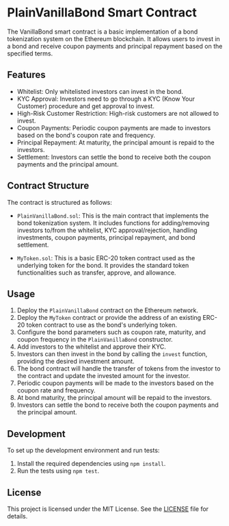 # PlainVanillaBond Smart Contract

The VanillaBond smart contract is a basic implementation of a bond tokenization system on the Ethereum blockchain. It allows users to invest in a bond and receive coupon payments and principal repayment based on the specified terms.

## Features

- Whitelist: Only whitelisted investors can invest in the bond.
- KYC Approval: Investors need to go through a KYC (Know Your Customer) procedure and get approval to invest.
- High-Risk Customer Restriction: High-risk customers are not allowed to invest.
- Coupon Payments: Periodic coupon payments are made to investors based on the bond's coupon rate and frequency.
- Principal Repayment: At maturity, the principal amount is repaid to the investors.
- Settlement: Investors can settle the bond to receive both the coupon payments and the principal amount.

## Contract Structure

The contract is structured as follows:

- `PlainVanillaBond.sol`: This is the main contract that implements the bond tokenization system. It includes functions for adding/removing investors to/from the whitelist, KYC approval/rejection, handling investments, coupon payments, principal repayment, and bond settlement.

- `MyToken.sol`: This is a basic ERC-20 token contract used as the underlying token for the bond. It provides the standard token functionalities such as transfer, approve, and allowance.

## Usage

1. Deploy the `PlainVanillaBond` contract on the Ethereum network.
2. Deploy the `MyToken` contract or provide the address of an existing ERC-20 token contract to use as the bond's underlying token.
3. Configure the bond parameters such as coupon rate, maturity, and coupon frequency in the `PlainVanillaBond` constructor.
4. Add investors to the whitelist and approve their KYC.
5. Investors can then invest in the bond by calling the `invest` function, providing the desired investment amount.
6. The bond contract will handle the transfer of tokens from the investor to the contract and update the invested amount for the investor.
7. Periodic coupon payments will be made to the investors based on the coupon rate and frequency.
8. At bond maturity, the principal amount will be repaid to the investors.
9. Investors can settle the bond to receive both the coupon payments and the principal amount.

## Development

To set up the development environment and run tests:

1. Install the required dependencies using `npm install`.
2. Run the tests using `npm test`.

## License

This project is licensed under the MIT License. See the [LICENSE](LICENSE) file for details.
